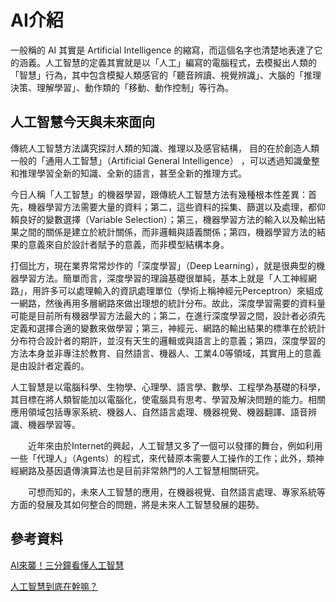 # AI介紹
一般稱的 AI 其實是 Artificial Intelligence 的縮寫，而這個名字也清楚地表達了它的涵義。人工智慧的定義其實就是以「人工」編寫的電腦程式，去模擬出人類的「智慧」行為，其中包含模擬人類感官的「聽音辨讀、視覺辨識」、大腦的「推理決策、理解學習」、動作類的「移動、動作控制」等行為。

## 人工智慧今天與未來面向
傳統人工智慧方法講究探討人類的知識、推理以及感官結構， 目的在於創造人類一般的「通用人工智慧」（Artificial General Intelligence） ，可以透過知識彙整和推理學習全新的知識、全新的語言，甚至全新的推理方式。


今日人稱「人工智慧」的機器學習，跟傳統人工智慧方法有幾種根本性差異：首先，機器學習方法需要大量的資料；第二，這些資料的採集、篩選以及處理，都仰賴良好的變數選擇（Variable Selection）；第三，機器學習方法的輸入以及輸出結果之間的關係是建立於統計關係，而非邏輯與語義關係；第四，機器學習方法的結果的意義來自於設計者賦予的意義，而非模型結構本身。

打個比方，現在業界常常炒作的「深度學習」（Deep Learning），就是很典型的機器學習方法。簡單而言，深度學習的理論基礎很單純，基本上就是「人工神經網路」，用許多可以處理輸入的資訊處理單位（學術上稱神經元Perceptron）來組成一網路，然後再用多層網路來做出理想的統計分布。故此，深度學習需要的資料量可能是目前所有機器學習方法最大的；第二，在進行深度學習之間，設計者必須先定義和選擇合適的變數來做學習；第三，神經元、網路的輸出結果的標準在於統計分布符合設計者的期許，並沒有天生的邏輯或與語言上的意義；第四，深度學習的方法本身並非專注於教育、自然語言、機器人、工業4.0等領域，其實用上的意義是由設計者定義的。

人工智慧是以電腦科學、生物學、心理學、語言學、數學、工程學為基礎的科學，其目標在將人類智能加以電腦化，使電腦具有思考、學習及解決問題的能力。相關應用領域包括專家系統、機器人、自然語言處理、機器視覺、機器翻譯、語音辨識、機器學習等。

　　近年來由於Internet的興起，人工智慧又多了一個可以發揮的舞台，例如利用一些「代理人」（Agents）的程式，來代替原本需要人工操作的工作；此外，類神經網路及基因遺傳演算法也是目前非常熱門的人工智慧相關研究。

　　可想而知的，未來人工智慧的應用，在機器視覺、自然語言處理、專家系統等方面的發展及其如何整合的問題，將是未來人工智慧發展的趨勢。



## 參考資料
[AI來襲！三分鐘看懂人工智慧](https://makerpro.cc/2019/05/introduction-to-ai/)<br>

[人工智慧到底在幹嘛？](https://www.bnext.com.tw/article/42632/what-is-ai)
